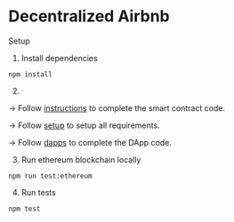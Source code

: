 # Decentralized Airbnb
Setup

1. Install dependencies
```
npm install
```

2. 
  -> Follow [instructions](./Instructions.md) to complete the smart contract code.
  
  -> Follow [setup](./setup.md) to setup all requirements.
  
  -> Follow [dapps](./dapps.md) to complete the DApp code.

3. Run ethereum blockchain locally
```
npm run test:ethereum
```

4. Run tests
```
npm test
```
